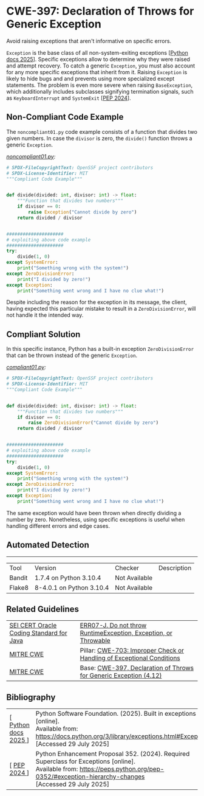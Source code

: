 # CWE-397: Declaration of Throws for Generic Exception

Avoid raising exceptions that aren't informative on specific errors.

`Exception` is the base class of all non-system-exiting exceptions [[Python docs 2025](https://docs.python.org/3/library/exceptions.html#Exception)]. Specific exceptions allow to determine why they were raised and attempt recovery. To catch a generic `Exception`, you must also account for any more specific exceptions that inherit from it. Raising `Exception` is likely to hide bugs and and prevents using more specialized except statements. The problem is even more severe when raising `BaseException`, which additionally includes subclasses signifying termination signals, such as `KeyboardInterrupt` and `SystemExit` [[PEP 2024](https://peps.python.org/pep-0352/#exception-hierarchy-changes)].

## Non-Compliant Code Example

The `noncompliant01.py` code example consists of a function that divides two given numbers. In case the `divisor` is zero, the `divide()` function throws a generic `Exception`.

_[noncompliant01.py](noncompliant01.py):_

```python
# SPDX-FileCopyrightText: OpenSSF project contributors
# SPDX-License-Identifier: MIT
"""Compliant Code Example"""


def divide(divided: int, divisor: int) -> float:
    """Function that divides two numbers"""
    if divisor == 0:
        raise Exception("Cannot divide by zero")
    return divided / divisor


#####################
# exploiting above code example
#####################
try:
    divide(1, 0)
except SystemError:
    print("Something wrong with the system!")
except ZeroDivisionError:
    print("I divided by zero!")
except Exception:
    print("Something went wrong and I have no clue what!")

```

Despite including the reason for the exception in its message, the client, having expected this particular mistake to result in a `ZeroDivisionError`, will not handle it the intended way.

## Compliant Solution

In this specific instance, Python has a built-in exception `ZeroDivisionError` that can be thrown instead of the generic `Exception`.

_[compliant01.py](compliant01.py):_

```python
# SPDX-FileCopyrightText: OpenSSF project contributors
# SPDX-License-Identifier: MIT
"""Compliant Code Example"""


def divide(divided: int, divisor: int) -> float:
    """Function that divides two numbers"""
    if divisor == 0:
        raise ZeroDivisionError("Cannot divide by zero")
    return divided / divisor


#####################
# exploiting above code example
#####################
try:
    divide(1, 0)
except SystemError:
    print("Something wrong with the system!")
except ZeroDivisionError:
    print("I divided by zero!")
except Exception:
    print("Something went wrong and I have no clue what!")

```

The same exception would have been thrown when directly dividing a number by zero. Nonetheless, using specific exceptions is useful when handling different errors and edge cases.

## Automated Detection

<table>
    <hr>
        <td>Tool</td>
        <td>Version</td>
        <td>Checker</td>
        <td>Description</td>
    </hr>
    <tr>
        <td>Bandit</td>
        <td>1.7.4 on Python 3.10.4</td>
        <td>Not Available</td>
        <td></td>
    </tr>
    <tr>
        <td>Flake8</td>
        <td>8-4.0.1 on Python 3.10.4</td>
        <td>Not Available</td>
        <td></td>
    </tr>
</table>

## Related Guidelines

<table>
    <tr>
        <td>
            <a href="https://wiki.sei.cmu.edu/confluence/display/java/SEI+CERT+Oracle+Coding+Standard+for+Java">
                SEI CERT Oracle Coding Standard for Java
            </a>
        </td>
        <td>
            <a href="https://wiki.sei.cmu.edu/confluence/display/java/ERR07-J.+Do+not+throw+RuntimeException%2C+Exception%2C+or+Throwable">
                ERR07-J. Do not throw RuntimeException, Exception, or Throwable
            </a>
        </td>
    </tr>
    <tr>
        <td>
            <a href="http://cwe.mitre.org/">
                MITRE CWE
            </a>
        </td>
        <td>
            Pillar:
            <a href="https://cwe.mitre.org/data/definitions/703.html">
                CWE-703: Improper Check or Handling of Exceptional Conditions
            </a>
        </td>
    </tr>
    <tr>
        <td>
            <a href="http://cwe.mitre.org/">
                MITRE CWE
            </a>
        </td>
        <td>
            Base:
            <a href="https://cwe.mitre.org/data/definitions/397.html">
                CWE-397, Declaration of Throws for Generic Exception (4.12)
            </a>
        </td>
    </tr>
</table>

## Bibliography

<table>
    <tr>
        <td>
            [
                <a href="https://docs.python.org/3/library/exceptions.html#Exception">
                    Python docs 2025
                </a>
            ]
        </td>
        <td>
            Python Software Foundation. (2025). Built in exceptions [online].<br>
            Available from:
            <a href="https://docs.python.org/3/library/exceptions.html#Exception">
                https://docs.python.org/3/library/exceptions.html#Exception
            </a><br>
            [Accessed 29 July 2025]
        </td>
    </tr>
    <tr>
        <td>
            [
            <a href="https://peps.python.org/pep-0352/#exception-hierarchy-changes">
                PEP 2024
            </a>
            ]
        </td>
        <td>
            Python Enhancement Proposal 352. (2024). Required Superclass for Exceptions [online].<br>
            Available from:
            <a href="https://peps.python.org/pep-0352/#exception-hierarchy-changes">
                https://peps.python.org/pep-0352/#exception-hierarchy-changes
            </a><br>
            [Accessed 29 July 2025]
        </td>
    </tr>
</table>
